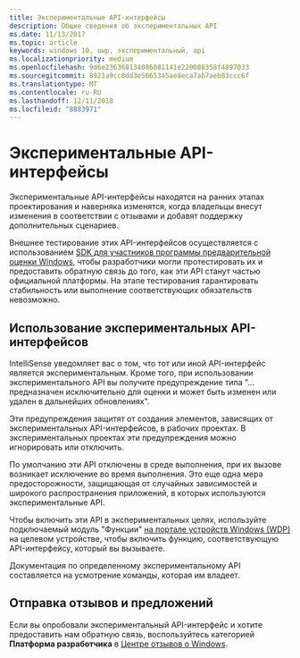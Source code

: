 ```yaml
---
title: Экспериментальные API-интерфейсы
description: Общие сведения об экспериментальных API
ms.date: 11/13/2017
ms.topic: article
keywords: windows 10, uwp, экспериментальный, api
ms.localizationpriority: medium
ms.openlocfilehash: 9d6e236368134086081141e220088358f4897033
ms.sourcegitcommit: 8921a9cc0dd3e5665345ae8eca7ab7aeb83ccc6f
ms.translationtype: MT
ms.contentlocale: ru-RU
ms.lasthandoff: 12/11/2018
ms.locfileid: "8883971"
---
```

# <a name="experimental-apis"></a>Экспериментальные API-интерфейсы

Экспериментальные API-интерфейсы находятся на ранних этапах проектирования и наверняка изменятся, когда владельцы внесут изменения в соответствии с отзывами и добавят поддержку дополнительных сценариев.

Внешнее тестирование этих API-интерфейсов осуществляется с использованием [SDK для участников программы предварительной оценки Windows](https://www.microsoft.com/en-us/software-download/windowsinsiderpreviewSDK), чтобы разработчики могли протестировать их и предоставить обратную связь до того, как эти API станут частью официальной платформы. На этапе тестирования гарантировать стабильность или выполнение соответствующих обязательств невозможно.

## <a name="consuming-experimental-apis"></a>Использование экспериментальных API-интерфейсов
IntelliSense уведомляет вас о том, что тот или иной API-интерфейс является экспериментальным. Кроме того, при использовании экспериментального API вы получите предупреждение типа "... предназначен исключительно для оценки и может быть изменен или удален в дальнейших обновлениях".

Эти предупреждения защитят от создания элементов, зависящих от экспериментальных API-интерфейсов, в рабочих проектах. В экспериментальных проектах эти предупреждения можно игнорировать или отключить.

По умолчанию эти API отключены в среде выполнения, при их вызове возникает исключение во время выполнения. Это еще одна мера предосторожности, защищающая от случайных зависимостей и широкого распространения приложений, в которых используются экспериментальные API.

Чтобы включить эти API в экспериментальных целях, используйте подключаемый модуль "Функции" [на портале устройств Windows (WDP)](https://docs.microsoft.com/en-us/windows/uwp/debug-test-perf/device-portal) на целевом устройстве, чтобы включить функцию, соответствующую API-интерфейсу, который вы вызываете.

Документация по определенному экспериментальному API составляется на усмотрение команды, которая им владеет.

## <a name="providing-feedback"></a>Отправка отзывов и предложений

Если вы опробовали экспериментальный API-интерфейс и хотите предоставить нам обратную связь, воспользуйтесь категорией **Платформа разработчика** в [Центре отзывов о Windows](https://support.microsoft.com/en-us/help/4021566/windows-10-send-feedback-to-microsoft-with-feedback-hub-app).